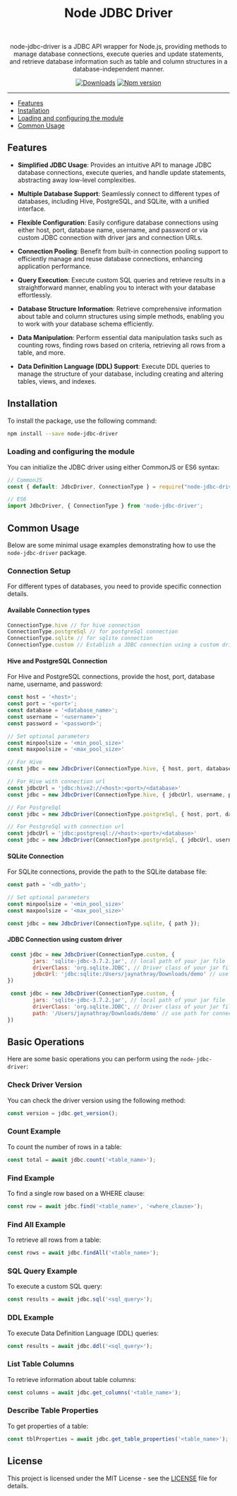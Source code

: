 <div align="center">
	<h1>Node JDBC Driver</h1> 
	<br>
	<p>node-jdbc-driver is a JDBC API wrapper for Node.js, providing methods to manage database connections, execute queries and update statements, and retrieve database information such as table and column structures in a database-independent manner.</p>
	<a href="https://www.npmjs.com/package/node-jdbc-driver"><img src="https://img.shields.io/npm/dw/node-jdbc-driver" alt="Downloads"></a>
	<a href="https://www.npmjs.com/package/node-jdbc-driver"><img src="https://img.shields.io/npm/v/node-jdbc-driver" alt="Npm version"></a>
</div>

---

<!-- DOC -->
- [Features](#features)
- [Installation](#installation)
- [Loading and configuring the module](#loading-and-configuring-the-module)
- [Common Usage](#common-usage)
<!-- /DOC -->

## Features
- **Simplified JDBC Usage**: Provides an intuitive API to manage JDBC database connections, execute queries, and handle update statements, abstracting away low-level complexities.

- **Multiple Database Support**: Seamlessly connect to different types of databases, including Hive, PostgreSQL, and SQLite, with a unified interface.

- **Flexible Configuration**: Easily configure database connections using either host, port, database name, username, and password or via custom JDBC connection with driver jars and connection URLs.

- **Connection Pooling**: Benefit from built-in connection pooling support to efficiently manage and reuse database connections, enhancing application performance.

- **Query Execution**: Execute custom SQL queries and retrieve results in a straightforward manner, enabling you to interact with your database effortlessly.

- **Database Structure Information**: Retrieve comprehensive information about table and column structures using simple methods, enabling you to work with your database schema efficiently.

- **Data Manipulation**: Perform essential data manipulation tasks such as counting rows, finding rows based on criteria, retrieving all rows from a table, and more.

- **Data Definition Language (DDL) Support**: Execute DDL queries to manage the structure of your database, including creating and altering tables, views, and indexes.


## Installation
To install the package, use the following command:
```sh
npm install --save node-jdbc-driver
```

### Loading and configuring the module
You can initialize the JDBC driver using either CommonJS or ES6 syntax:
```javascript
// CommonJS
const { default: JdbcDriver, ConnectionType } = require("node-jdbc-driver");

// ES6
import JdbcDriver, { ConnectionType } from 'node-jdbc-driver';
```


## Common Usage
Below are some minimal usage examples demonstrating how to use the `node-jdbc-driver` package.

### Connection Setup
For different types of databases, you need to provide specific connection details.

#### Available Connection types
```javascript
ConnectionType.hive // for hive connection
ConnectionType.postgreSql // for postgreSql connection
ConnectionType.sqlite // for sqlite connection
ConnectionType.custom // Establish a JDBC connection using a custom driver
```

#### Hive and PostgreSQL Connection
For Hive and PostgreSQL connections, provide the host, port, database name, username, and password:
```javascript
const host = '<host>';
const port = '<port>';
const database = '<database_name>';
const username = '<username>';
const password = '<password>';

// Set optional parameters
const minpoolsize = '<min_pool_size>'
const maxpoolsize = '<max_pool_size>'

// For Hive
const jdbc = new JdbcDriver(ConnectionType.hive, { host, port, database, username, password });

// For Hive with connection url
const jdbcUrl = 'jdbc:hive2://<host>:<port>/<database>'
const jdbc = new JdbcDriver(ConnectionType.hive, { jdbcUrl, username, password });

// For PostgreSql
const jdbc = new JdbcDriver(ConnectionType.postgreSql, { host, port, database, username, password });

// For PostgreSql with connection url
const jdbcUrl = 'jdbc:postgresql://<host>:<port>/<database>'
const jdbc = new JdbcDriver(ConnectionType.postgreSql, { jdbcUrl, username, password });
```
#### SQLite Connection
For SQLite connections, provide the path to the SQLite database file:
```javascript
const path = '<db_path>';

// Set optional parameters
const minpoolsize = '<min_pool_size>'
const maxpoolsize = '<max_pool_size>'

const jdbc = new JdbcDriver(ConnectionType.sqlite, { path });
```

#### JDBC Connection using custom driver
```javascript
 const jdbc = new JdbcDriver(ConnectionType.custom, {
        jars: 'sqlite-jdbc-3.7.2.jar', // local path of your jar file
        driverClass: 'org.sqlite.JDBC', // Driver class of your jar file
        jdbcUrl: 'jdbc:sqlite:/Users/jaynathray/Downloads/demo' // use jdbc url for connection
})
```

```javascript
 const jdbc = new JdbcDriver(ConnectionType.custom, {
        jars: 'sqlite-jdbc-3.7.2.jar', // local path of your jar file
        driverClass: 'org.sqlite.JDBC', // Driver class of your jar file
        path: '/Users/jaynathray/Downloads/demo' // use path for connection
})
```

## Basic Operations
Here are some basic operations you can perform using the `node-jdbc-driver`:

### Check Driver Version
You can check the driver version using the following method:
```javascript
const version = jdbc.get_version();
```

### Count Example
To count the number of rows in a table:
```javascript
const total = await jdbc.count('<table_name>');
```

### Find Example
To find a single row based on a WHERE clause:
```javascript
const row = await jdbc.find('<table_name>', '<where_clause>');
```

### Find All Example
To retrieve all rows from a table:
```javascript
const rows = await jdbc.findAll('<table_name>');
```

### SQL Query Example
To execute a custom SQL query:
```javascript
const results = await jdbc.sql('<sql_query>');
```

### DDL Example
To execute Data Definition Language (DDL) queries:
```javascript
const results = await jdbc.ddl('<sql_query>');
```

### List Table Columns
To retrieve information about table columns:
```javascript
const columns = await jdbc.get_columns('<table_name>');
```

### Describe Table Properties
To get properties of a table:
```javascript
const tblProperties = await jdbc.get_table_properties('<table_name>');
```

## License
This project is licensed under the MIT License - see the [LICENSE](LICENSE) file for details.
